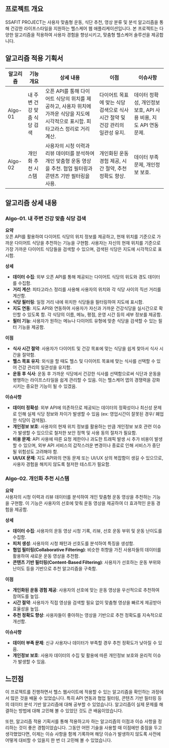 ## 프로젝트 개요

SSAFIT PROJECT는 사용자 맞춤형 운동, 식단 추천, 영상 분류 및 분석 알고리즘을 통해 건강한 라이프스타일을 지원하는 헬스케어 웹 애플리케이션입니다. 본 프로젝트는 다양한 알고리즘을 적용하여 사용자 경험을 향상시키고, 맞춤형 헬스케어 솔루션을 제공합니다.

## 알고리즘 적용 기획서

| 알고리즘         | 기능 개요                                                                                     | 상세 내용                                                                                                                      | 이점                                                                                                        | 이슈사항                                                                                                           |
|------------------|----------------------------------------------------------------------------------------------|-------------------------------------------------------------------------------------------------------------------------------|------------------------------------------------------------------------------------------------------------|--------------------------------------------------------------------------------------------------------------------|
| Algo-01          | 내 주변 건강 맞춤 식당 검색                                                                     | 오픈 API를 통해 다이어트 식당의 위치를 제공하고, 사용자 위치에 가까운 식당을 지도에 시각적으로 표시함. 피타고라스 정리로 거리 계산. | 다이어트 목표에 맞는 식당 검색으로 식사 시간 절약 및 건강 관리의 일관성 유지.                              | 데이터 정확성, 개인정보 보호, API 사용 비용, 지도 API 연동 문제.                                                   |
| Algo-02          | 개인화 추천 시스템                                                                           | 사용자의 시청 이력과 리뷰 데이터를 분석하여 개인 맞춤형 운동 영상을 추천. 협업 필터링과 콘텐츠 기반 필터링을 사용. | 개인화된 운동 경험 제공, 시간 절약, 추천 정확도 향상.                                                        | 데이터 부족 문제, 개인정보 보호.                                                                                   |

## 알고리즘 상세 내용

### Algo-01. 내 주변 건강 맞춤 식당 검색

**요약**  
오픈 API를 활용하여 다이어트 식당의 위치 정보를 제공하고, 현재 위치를 기준으로 가까운 다이어트 식당을 추천하는 기능을 구현함. 사용자는 자신의 현재 위치를 기준으로 가장 가까운 다이어트 식당들을 검색할 수 있으며, 검색된 식당은 지도에 시각적으로 표시함.

**상세**  
- **데이터 수집**: 외부 오픈 API를 통해 제공되는 다이어트 식당의 위도와 경도 데이터를 수집함.
- **거리 계산**: 피타고라스 정리를 사용해 사용자의 위치와 각 식당 사이의 직선 거리를 계산함.
- **식당 필터링**: 일정 거리 내에 위치한 식당들을 필터링하여 지도에 표시함.
- **지도 연동**: 지도 API와 연동하여 사용자가 자신과 가까운 건강식당을 실시간으로 확인할 수 있도록 함. 각 식당의 이름, 메뉴, 평점, 운영 시간 등의 세부 정보를 제공함.
- **필터 기능**: 사용자가 원하는 메뉴나 다이어트 유형에 맞춘 식당을 검색할 수 있는 필터 기능을 제공함.

**이점**  
- **식사 시간 절약**: 사용자가 다이어트 및 건강 목표에 맞는 식당을 쉽게 찾아서 식사 시간을 절약함.
- **헬스 목표 유지**: 외식을 할 때도 헬스 및 다이어트 목표에 맞는 식사를 선택할 수 있어 건강 관리의 일관성을 유지함.
- **운동 후 식사**: 운동 후 가까운 식당에서 건강한 식사를 선택함으로써 식단과 운동을 병행하는 라이프스타일을 쉽게 관리할 수 있음. 이는 헬스케어 앱의 경쟁력을 강화시키는 중요한 기능이 될 수 있겠음.

**이슈사항**  
- **데이터 정확성**: 외부 API에 의존하므로 제공되는 데이터의 정확성이나 최신성 문제로 인해 실제 식당 정보와 차이가 발생할 수 있음 (ex: 영업시간이 잘못된 경우/ 폐업한 식당이 검색됨).
- **개인정보 보호**: 사용자의 현재 위치 정보를 활용하는 만큼 개인정보 보호 관련 이슈가 발생할 수 있으므로 철저한 보안 정책 및 사용 동의 절차가 필요함.
- **비용 문제**: API 사용에 따른 요청 제한이나 과도한 트래픽 발생 시 추가 비용이 발생할 수 있으며, 외부 API 서비스의 갑작스러운 변경이나 종료로 인해 서비스가 중단될 위험성도 고려해야 함.
- **UI/UX 문제**: 지도 API와의 연동 문제 또는 UI/UX 상의 복잡함이 생길 수 있으므로, 사용자 경험을 해치지 않도록 철저한 테스트가 필요함.

### Algo-02. 개인화 추천 시스템

**요약**  
사용자의 시청 이력과 리뷰 데이터를 분석하여 개인 맞춤형 운동 영상을 추천하는 기능을 구현함. 이 기능은 사용자의 선호에 맞춰 운동 영상을 제공하여 더 효과적인 운동 경험을 제공함.

**상세**  
- **데이터 수집**: 사용자의 운동 영상 시청 기록, 리뷰, 선호 운동 부위 및 운동 난이도를 수집함.
- **피처 생성**: 사용자의 시청 패턴과 선호도를 분석하여 특징을 생성함.
- **협업 필터링(Collaborative Filtering)**: 비슷한 취향을 가진 사용자들의 데이터를 활용하여 새로운 운동 영상을 추천함.
- **콘텐츠 기반 필터링(Content-Based Filtering)**: 사용자가 선호하는 운동 부위와 난이도 등을 기반으로 추천 알고리즘을 구축함.

**이점**  
- **개인화된 운동 경험 제공**: 사용자의 선호에 맞는 운동 영상을 우선적으로 추천하여 참여도를 높임.
- **시간 절약**: 사용자가 직접 영상을 검색할 필요 없이 맞춤형 영상을 빠르게 제공받아 효율성을 높임.
- **추천 정확도 향상**: 사용자들이 좋아하는 영상을 기반으로 추천 정확도를 지속적으로 개선함.

**이슈사항**  
- **데이터 부족 문제**: 신규 사용자나 데이터가 부족할 경우 추천 정확도가 낮아질 수 있음.
- **개인정보 보호**: 사용자 데이터의 수집 및 활용에 따른 개인정보 보호와 윤리적 이슈가 발생할 수 있음.

## 느낀점

이 프로젝트를 진행하면서 헬스 웹사이트에 적용할 수 있는 알고리즘을 확인하는 과정에서 많은 것을 배울 수 있었습니다. 특히 API 연동과 협업 필터링, 콘텐츠 기반 필터링 등의 데이터 분석 기반 알고리즘에 대해 공부할 수 있었습니다. 알고리즘이 실제 문제를 해결하는 방법에 대해 고민해 볼 수 있었던 것도 큰 배움이었습니다.

또한, 알고리즘 적용 기획서를 통해 적용하고자 하는 알고리즘의 이점과 이슈 사항을 정리하는 것이 좋은 경험이었습니다. 그동안 어떤 기술을 사용할 때 이점에만 중점을 두고 생각했었다면, 이제는 이슈 사항을 함께 기록하며 해당 이슈가 발생하지 않도록 사전에 어떻게 대비할 수 있을지 한 번 더 고민해 볼 수 있었습니다.